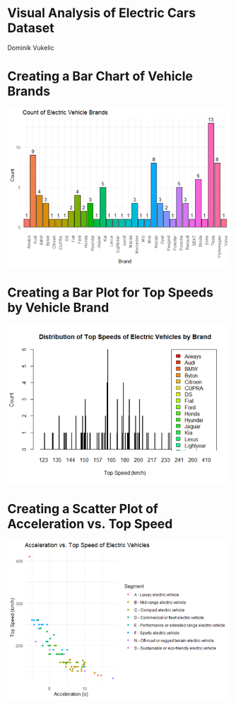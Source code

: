Visual Analysis of Electric Cars Dataset
================
Dominik Vukelic

# Creating a Bar Chart of Vehicle Brands

![](markdown_graphs_files/figure-gfm/unnamed-chunk-2-1.png)<!-- -->

# Creating a Bar Plot for Top Speeds by Vehicle Brand

![](markdown_graphs_files/figure-gfm/unnamed-chunk-3-1.png)<!-- -->

# Creating a Scatter Plot of Acceleration vs. Top Speed

![](markdown_graphs_files/figure-gfm/unnamed-chunk-4-1.png)<!-- -->
